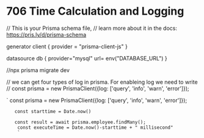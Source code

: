# 706 Time Calculation and Logging
// This is your Prisma schema file,
// learn more about it in the docs: https://pris.ly/d/prisma-schema

generator client {
  provider = "prisma-client-js"
}

datasource db {
  provider="mysql"
  url= env("DATABASE_URL")
}

//npx prisma migrate dev

// we can get four types of log in prisma. For enableing  log we need to write 
// const prisma = new PrismaClient({log: ['query', 'info', 'warn', 'error']});


` const prisma = new PrismaClient({log: ['query', 'info', 'warn', 'error']});
       
       const starttime = Date.now()
       
       const result = await prisma.employee.findMany();
        const executeTime = Date.now()-starttime + " millisecond"
        `